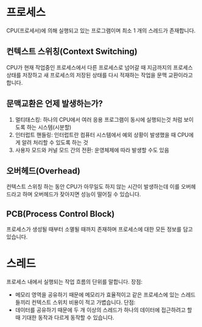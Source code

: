 # 프로세스
CPU(프로세서)에 의해 실행되고 있는 프로그램이며 최소 1 개의 스레드가 존재합니다.

## 컨텍스트 스위칭(Context Switching)
CPU가 현재 작업중인 프로세스에서 다른 프로세스로 넘어갈 때 지금까지의 프로세스 상태를 저장하고 새 프로세스의 저장된 상태를 다시 적재하는 작업을 문맥 교환이라고 합니다.

## 문맥교환은 언제 발생하는가?
1. 멀티태스킹: 하나의 CPU에서 여러 응용 프로그램이 동시에 실행되는것 처럼 보이도록 하는 시스템(시분할)
2. 인터럽트 핸들링: 인터럽트란 컴퓨터 시스템에서 예외 상황이 발생했을 때 CPU에게 알려 처리할 수 있도록 하는 것
3. 사용자 모드와 커널 모드 간의 전환: 운영체제에 따라 발생할 수도 있음

## 오버헤드(Overhead)
컨텍스트 스위칭 하는 동안 CPU가 아무일도 하지 않는 시간이 발생하는데 이를 오버헤드라고 하며 오버헤드가 잦아지면 성능이 떨어질 수 있습니다.

## PCB(Process Control Block)
프로세스가 생성될 때부터 소멸될 때까지 존재하며 프로세스에 대한 모든 정보를 담고 있습니다.

# 스레드
프로세스 내에서 실행되는 작업 흐름의 단위를 말합니다.
장점:
- 메모리 영역을 공유하기 때문에 메모리가 효율적이고 같은 프로세스에 있는 스레드들끼리 컨텍스트 스위치 비용이 적고 가볍습니다.
단점:
- 데이터를 공유하기 때문에 두 개 이상의 스레드가 하나의 데이터에 접근하려고 할 때 기대한 동작과 다르게 동작할 수 있습니다. 
                                                                                                                                                                                                                                                                                                                                                                                                                                                                                                                                                                     